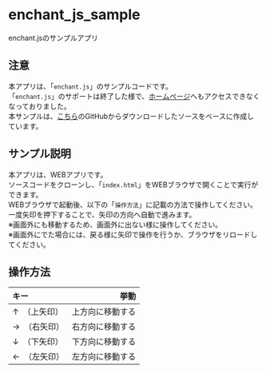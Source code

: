 # enchant_js_sample
enchant.jsのサンプルアプリ

## 注意

本アプリは、「`enchant.js`」のサンプルコードです。  
「`enchant.js`」のサポートは終了した様で、[ホームページ](http://enchantjs.com/)へもアクセスできなくなっておりました。  
本サンプルは、[こちら](https://github.com/wise9/enchant.js/)のGitHubからダウンロードしたソースをベースに作成しています。

## サンプル説明

本アプリは、WEBアプリです。  
ソースコードをクローンし、「`index.html`」をWEBブラウザで開くことで実行ができます。  
WEBブラウザで起動後、以下の「`操作方法`」に記載の方法で操作してください。
一度矢印を押下することで、矢印の方向へ自動で進みます。  
※画面外にも移動するため、画面外に出ない様に操作してください。  
※画面外にでた場合には、戻る様に矢印で操作を行うか、ブラウザをリロードしてください。


## 操作方法

| キー | 挙動 |
|:-----------|------------:|
| ↑　（上矢印） | 上方向に移動する |
| →　（右矢印） | 右方向に移動する |
| ↓　（下矢印） | 下方向に移動する |
| ←　（左矢印） | 左方向に移動する |
